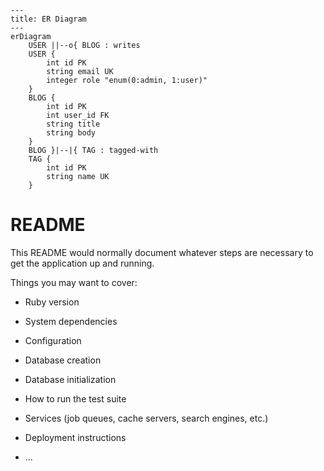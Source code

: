 
```mermaid
---
title: ER Diagram
---
erDiagram
    USER ||--o{ BLOG : writes
    USER {
        int id PK
        string email UK
        integer role "enum(0:admin, 1:user)"
    }
    BLOG {
        int id PK
        int user_id FK
        string title
        string body
    }
    BLOG }|--|{ TAG : tagged-with
    TAG {
        int id PK
        string name UK
    }
```
# README

This README would normally document whatever steps are necessary to get the
application up and running.

Things you may want to cover:

* Ruby version

* System dependencies

* Configuration

* Database creation

* Database initialization

* How to run the test suite

* Services (job queues, cache servers, search engines, etc.)

* Deployment instructions

* ...